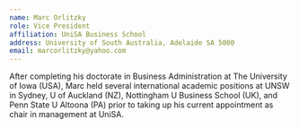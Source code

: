 ```yaml
---
name: Marc Orlitzky
role: Vice President
affiliation: UniSA Business School 
address: University of South Australia, Adelaide SA 5000  
email: marcorlitzky@yahoo.com
---
```


After completing his doctorate in Business Administration at The University of Iowa (USA), Marc held several international academic positions at UNSW in Sydney, U of Auckland (NZ), Nottingham U Business School (UK), and Penn State U Altoona (PA) prior to taking up his current appointment as chair in management at UniSA.
